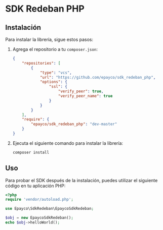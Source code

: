 # SDK Redeban PHP

## Instalación

Para instalar la librería, sigue estos pasos:

1. Agrega el repositorio a tu `composer.json`:

    ```json
    {
        "repositories": [
            {
                "type": "vcs",
                "url": "https://github.com/epayco/sdk_redeban_php",
                "options": {
                    "ssl": {
                        "verify_peer": true,
                        "verify_peer_name": true
                    }
                }
            }
        ],
        "require": {
            "epayco/sdk_redeban_php": "dev-master"
        }
    }
    ```

2. Ejecuta el siguiente comando para instalar la librería:

    ```bash
    composer install
    ```

## Uso

Para probar el SDK después de la instalación, puedes utilizar el siguiente código en tu aplicación PHP:

```php
<?php
require 'vendor/autoload.php';

use Epayco\SdkRedeban\EpaycoSdkRedeban;

$obj = new EpaycoSdkRedeban();
echo $obj->helloWorld();
